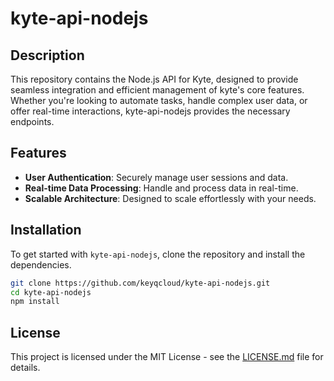 # kyte-api-nodejs

## Description

This repository contains the Node.js API for Kyte, designed to provide seamless integration and efficient management of kyte's core features. Whether you're looking to automate tasks, handle complex user data, or offer real-time interactions, kyte-api-nodejs provides the necessary endpoints.

## Features

- **User Authentication**: Securely manage user sessions and data.
- **Real-time Data Processing**: Handle and process data in real-time.
- **Scalable Architecture**: Designed to scale effortlessly with your needs.

## Installation

To get started with `kyte-api-nodejs`, clone the repository and install the dependencies.

```bash
git clone https://github.com/keyqcloud/kyte-api-nodejs.git
cd kyte-api-nodejs
npm install
```

## License

This project is licensed under the MIT License - see the [LICENSE.md](LICENSE) file for details.
